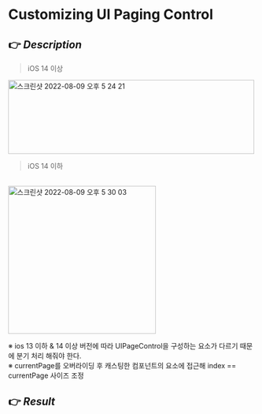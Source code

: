 # Customizing UI Paging Control 
## 👉 _Description_
> iOS 14 이상 

<img width="500" height="150" alt="스크린샷 2022-08-09 오후 5 24 21" src="https://user-images.githubusercontent.com/59044882/183602936-53de9626-51a5-44ef-80d8-e1738b74ce51.png"> </img>

> iOS 14 이하 
<br>
<img width="300" alt="스크린샷 2022-08-09 오후 5 30 03" src="https://user-images.githubusercontent.com/59044882/183602911-6e76a065-c79d-4839-a108-05fa93e4606a.png"> </img>

※ ios 13 이하 & 14 이상 버전에 따라 UIPageControl을 구성하는 요소가 다르기 때문에 분기 처리 해줘야 한다. <br>
※ currentPage를 오버라이딩 후 캐스팅한 컴포넌트의 요소에 접근해 index == currentPage 사이즈 조정 

## 👉 _Result_
